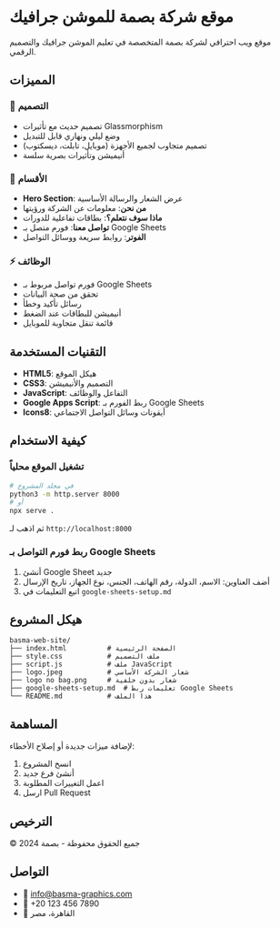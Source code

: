 # موقع شركة بصمة للموشن جرافيك

موقع ويب احترافي لشركة بصمة المتخصصة في تعليم الموشن جرافيك والتصميم الرقمي.

## المميزات

### 🎨 التصميم
- تصميم حديث مع تأثيرات Glassmorphism
- وضع ليلي ونهاري قابل للتبديل
- تصميم متجاوب لجميع الأجهزة (موبايل، تابلت، ديسكتوب)
- أنيميشن وتأثيرات بصرية سلسة

### 📱 الأقسام
- **Hero Section**: عرض الشعار والرسالة الأساسية
- **من نحن**: معلومات عن الشركة ورؤيتها
- **ماذا سوف نتعلم؟**: بطاقات تفاعلية للدورات
- **تواصل معنا**: فورم متصل بـ Google Sheets
- **الفوتر**: روابط سريعة ووسائل التواصل

### ⚡ الوظائف
- فورم تواصل مربوط بـ Google Sheets
- تحقق من صحة البيانات
- رسائل تأكيد وخطأ
- أنيميشن للبطاقات عند الضغط
- قائمة تنقل متجاوبة للموبايل

## التقنيات المستخدمة

- **HTML5**: هيكل الموقع
- **CSS3**: التصميم والأنيميشن
- **JavaScript**: التفاعل والوظائف
- **Google Apps Script**: ربط الفورم بـ Google Sheets
- **Icons8**: أيقونات وسائل التواصل الاجتماعي

## كيفية الاستخدام

### تشغيل الموقع محلياً
```bash
# في مجلد المشروع
python3 -m http.server 8000
# أو
npx serve .
```

ثم اذهب لـ `http://localhost:8000`

### ربط فورم التواصل بـ Google Sheets
1. أنشئ Google Sheet جديد
2. أضف العناوين: الاسم، الدولة، رقم الهاتف، الجنس، نوع الجهاز، تاريخ الإرسال
3. اتبع التعليمات في `google-sheets-setup.md`

## هيكل المشروع

```
basma-web-site/
├── index.html          # الصفحة الرئيسية
├── style.css           # ملف التصميم
├── script.js           # ملف JavaScript
├── logo.jpeg           # شعار الشركة الأساسي
├── logo no bag.png     # شعار بدون خلفية
├── google-sheets-setup.md  # تعليمات ربط Google Sheets
└── README.md           # هذا الملف
```

## المساهمة

لإضافة ميزات جديدة أو إصلاح الأخطاء:

1. انسخ المشروع
2. أنشئ فرع جديد
3. اعمل التغييرات المطلوبة
4. ارسل Pull Request

## الترخيص

© 2024 جميع الحقوق محفوظة - بصمة

## التواصل

- 📧 info@basma-graphics.com
- 📱 +20 123 456 7890
- 📍 القاهرة، مصر
